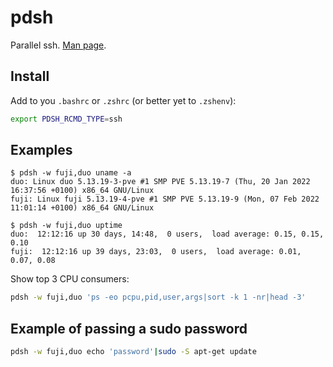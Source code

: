 # pdsh

Parallel ssh.
[Man page](https://linux.die.net/man/1/pdsh).

## Install

Add to you `.bashrc` or `.zshrc` (or better yet to `.zshenv`):

```sh
export PDSH_RCMD_TYPE=ssh
```

## Examples

```
$ pdsh -w fuji,duo uname -a
duo: Linux duo 5.13.19-3-pve #1 SMP PVE 5.13.19-7 (Thu, 20 Jan 2022 16:37:56 +0100) x86_64 GNU/Linux
fuji: Linux fuji 5.13.19-4-pve #1 SMP PVE 5.13.19-9 (Mon, 07 Feb 2022 11:01:14 +0100) x86_64 GNU/Linux

$ pdsh -w fuji,duo uptime
duo:  12:12:16 up 30 days, 14:48,  0 users,  load average: 0.15, 0.15, 0.10
fuji:  12:12:16 up 39 days, 23:03,  0 users,  load average: 0.01, 0.07, 0.08
```

Show top 3 CPU consumers:

```sh
pdsh -w fuji,duo 'ps -eo pcpu,pid,user,args|sort -k 1 -nr|head -3'
```

## Example of passing a sudo password

```sh
pdsh -w fuji,duo echo 'password'|sudo -S apt-get update
```
